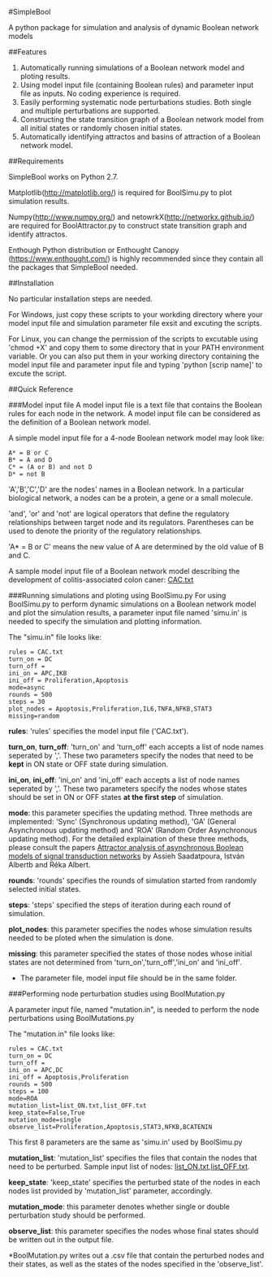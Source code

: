 #SimpleBool

A python package for simulation and analysis of dynamic Boolean network models


##Features

1. Automatically running simulations of a Boolean network model and ploting results. 
2. Using model input file (containing Boolean rules) and parameter input file as inputs. No coding experience is required.
3. Easily performing systematic node perturbations studies. Both single and multiple perturbations are supported.
4. Constructing the state transition graph of a Boolean network model from all initial states or randomly chosen initial states.
5. Automatically identifying attractos and basins of attraction of a Boolean network model. 

##Requirements

SimpleBool works on Python 2.7. 

Matplotlib(http://matplotlib.org/) is required for BoolSimu.py to plot simulation results.

Numpy(http://www.numpy.org/) and netowrkX(http://networkx.github.io/) are required for BoolAttractor.py to construct state transition graph and identify attractos.

Enthough Python distribution or Enthought Canopy (https://www.enthought.com/) is highly recommended since they contain all the packages that SimpleBool needed.

##Installation

No particular installation steps are needed.

For Windows, just copy these scripts to your workding directory where your model input file and simulation parameter file exsit and excuting the scripts.

For Linux, you can change the permission of the scripts to excutable using 'chmod +X' and copy them to some directory that in your PATH environment variable.
Or you can also put them in your working directory containing the model input file and parameter input file and typing 'python [scrip name]' to excute the script.


##Quick Reference

###Model input file
A model input file is a text file that contains the Boolean rules for each node in the network. A model input file can be considered as the definition of a Boolean network model.

A simple model input file for a 4-node Boolean network model may look like:

```
A* = B or C
B* = A and D
C* = (A or B) and not D
D* = not B
```

'A','B','C','D' are the nodes' names in a Boolean network. In a particular biological network, a nodes can be a protein, a gene or a small molecule.

'and', 'or' and 'not' are logical operators that define the regulatory relationships between target node and its regulators. Parentheses can be used to denote the priority of the regulatory relationships. 

'A* = B or C' means the new value of A are determined by the old value of B and C.

A sample model input file of a Boolean network model describing the development of colitis-associated colon caner: [CAC.txt](https://github.com/lujunyan1118/SimpleBool/blob/master/CAC.txt) 

###Running simulations and ploting using BoolSimu.py
For using BoolSimu.py to perform dynamic simulations on a Boolean network model and plot the simulation results, a parameter input file named 'simu.in' is needed to specify the simulation and plotting information.

The "simu.in" file looks like:
```
rules = CAC.txt
turn_on = DC
turn_off =
ini_on = APC,IKB
ini_off = Proliferation,Apoptosis
mode=async
rounds = 500
steps = 30
plot_nodes = Apoptosis,Proliferation,IL6,TNFA,NFKB,STAT3
missing=random
```
**rules**: 'rules' specifies the model input file ('CAC.txt').

**turn_on**, **turn_off**: 'turn_on' and 'turn_off' each accepts a list of node names seperated by ','. These two parameters specify the nodes that need to be **kept** in ON state or OFF state during simulation.

**ini_on**, **ini_off**: 'ini_on' and 'ini_off' each accepts a list of node names seperated by ','. These two parameters specify the nodes whose states should be set in ON or OFF states **at the first step** of simulation.

**mode**: this parameter specifies the updating method. Three methods are implemented: 'Sync' (Synchronous updating method), 'GA' (General Asynchronous updating method) and 'ROA' (Random Order Asynchronous updating method). For the detailed explaination of these three methods, please consult the papers [Attractor analysis of asynchronous Boolean models of signal transduction networks](http://www.sciencedirect.com/science/article/pii/S0022519310003796) by Assieh Saadatpoura, István Albertb and Réka Albert.

**rounds**: 'rounds' specifies the rounds of simulation started from randomly selected initial states.

**steps**: 'steps' specified the steps of iteration during each round of simulation.

**plot_nodes**: this parameter specifies the nodes whose simulation results needed to be ploted when the simulation is done.

**missing**: this parameter specified the states of those nodes whose initial states are not determined from 'turn_on','turn_off','ini_on' and 'ini_off'.

* The parameter file, model input file should be in the same folder. 


###Performing node perturbation studies using BoolMutation.py

A parameter input file, named "mutation.in", is needed to perform the node perturbations using BoolMutations.py

The "mutation.in" file looks like:
```
rules = CAC.txt
turn_on = DC
turn_off =
ini_on = APC,DC
ini_off = Apoptosis,Proliferation
rounds = 500
steps = 100
mode=ROA
mutation_list=list_ON.txt,list_OFF.txt
keep_state=False,True
mutation_mode=single
observe_list=Proliferation,Apoptosis,STAT3,NFKB,BCATENIN
```

This first 8 parameters are the same as 'simu.in' used by BoolSimu.py

**mutation_list**: 'mutation_list' specifies the files that contain the nodes that need to be perturbed. Sample input list of nodes: [list_ON.txt](http://www.ww),[list_OFF.txt](http://www.www).

**keep_state**: 'keep_state' specifies the perturbed state of the nodes in each nodes list provided by 'mutation_list' parameter, accordingly.

**mutation_mode**: this parameter denotes whether single or double perturbation study should be performed. 

**observe_list**: this parameter specifies the nodes whose final states should be written out in the output file.

*BoolMutation.py writes out a .csv file that contain the perturbed nodes and their states, as well as the states of the nodes specified in the 'observe_list'.



